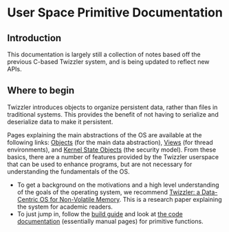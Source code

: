 # User Space Primitive Documentation

## Introduction

This documentation is largely still a collection of notes based off the previous C-based Twizzler
system, and is being updated to reflect new APIs.

## Where to begin

Twizzler introduces objects to organize persistent data, rather than files in traditional systems. This provides the benefit of not having to serialize and deserialize data to make it persistent.

Pages explaining the  main abstractions of the OS are available at the following links: [Objects](./Object.md) (for the main data abstraction), [Views](./Views.md) (for thread environments), and [Kernel State Objects](./KSO.md) (the security model). From these basics, there are a number of features provided by the Twizzler userspace that can be used to enhance programs, but are not necessary for understanding the fundamentals of the OS.

- To get a background on the motivations and a high level understanding of the goals of the operating system, we recommend [Twizzler: a Data-Centric OS for Non-Volatile Memory](https://dl.acm.org/doi/10.1145/3454129). This is a research paper explaining the system for academic readers.
- To just jump in, follow the [build guide](./BUILD.md) and look at [the code documentation](https://twizzler-operating-system.github.io/nightly/doc/) (essentially manual pages) for primitive functions.
